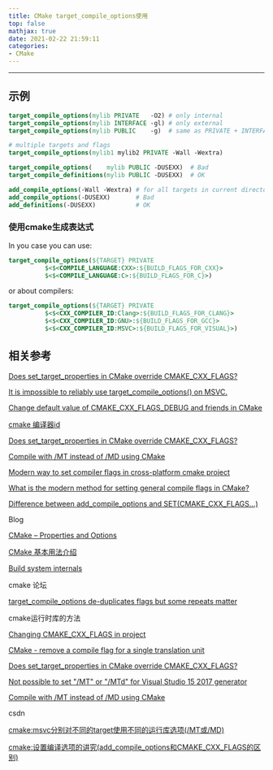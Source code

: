 ```yaml
---
title: CMake target_compile_options使用
top: false
mathjax: true
date: 2021-02-22 21:59:11
categories:
- CMake
---
```


-----

## 示例

```cmake
target_compile_options(mylib PRIVATE   -O2) # only internal
target_compile_options(mylib INTERFACE -gl) # only external
target_compile_options(mylib PUBLIC    -g)  # same as PRIVATE + INTERFACE

# multiple targets and flags
target_compile_options(mylib1 mylib2 PRIVATE -Wall -Wextra)

target_compile_options(    mylib PUBLIC -DUSEXX)  # Bad
target_compile_definitions(mylib PUBLIC -DUSEXX)  # OK

add_compile_options(-Wall -Wextra) # for all targets in current directory
add_compile_options(-DUSEXX)       # Bad
add_definitions(-DUSEXX)           # OK
```



### 使用cmake生成表达式

In you case you can use:

```cmake
target_compile_options(${TARGET} PRIVATE
          $<$<COMPILE_LANGUAGE:CXX>:${BUILD_FLAGS_FOR_CXX}>
          $<$<COMPILE_LANGUAGE:C>:${BUILD_FLAGS_FOR_C}>)
```

or about compilers:

```cmake
target_compile_options(${TARGET} PRIVATE
          $<$<CXX_COMPILER_ID:Clang>:${BUILD_FLAGS_FOR_CLANG}>
          $<$<CXX_COMPILER_ID:GNU>:${BUILD_FLAGS_FOR_GCC}>
          $<$<CXX_COMPILER_ID:MSVC>:${BUILD_FLAGS_FOR_VISUAL}>)
```

## 相关参考

[Does set_target_properties in CMake override CMAKE_CXX_FLAGS?](https://stackoverflow.com/questions/5096881/does-set-target-properties-in-cmake-override-cmake-cxx-flags)

[It is impossible to reliably use target_compile_options() on MSVC.](https://gitlab.kitware.com/cmake/cmake/-/issues/19084)

[Change default value of CMAKE_CXX_FLAGS_DEBUG and friends in CMake](https://stackoverflow.com/questions/28732209/change-default-value-of-cmake-cxx-flags-debug-and-friends-in-cmake)

[cmake 编译器id](https://cmake.org/cmake/help/v3.13/command/target_link_options.html)

[Does set_target_properties in CMake override CMAKE_CXX_FLAGS?](https://stackoverflow.com/questions/5096881/does-set-target-properties-in-cmake-override-cmake-cxx-flags)

[Compile with /MT instead of /MD using CMake](https://stackoverflow.com/questions/14172856/compile-with-mt-instead-of-md-using-cmake)

[Modern way to set compiler flags in cross-platform cmake project](https://stackoverflow.com/questions/45955272/modern-way-to-set-compiler-flags-in-cross-platform-cmake-project)

[What is the modern method for setting general compile flags in CMake?](https://stackoverflow.com/questions/23995019/what-is-the-modern-method-for-setting-general-compile-flags-in-cmake)

[Difference between add_compile_options and SET(CMAKE_CXX_FLAGS…)](https://stackoverflow.com/questions/39501481/difference-between-add-compile-options-and-setcmake-cxx-flags)



Blog

[CMake – Properties and Options](https://arne-mertz.de/2018/07/cmake-properties-options/)

[CMake 基本用法介绍](https://zhjwpku.com/2019/11/15/cmake-basic-commands-intro.html)

[Build system internals](https://www.dealii.org/9.1.1/developers/cmake-internals.html)

cmake 论坛

[target_compile_options de-duplicates flags but some repeats matter](https://gitlab.kitware.com/cmake/cmake/-/issues/15826)



cmake运行时库的方法

[Changing CMAKE_CXX_FLAGS in project](https://stackoverflow.com/questions/15100351/changing-cmake-cxx-flags-in-project)

[CMake - remove a compile flag for a single translation unit](https://stackoverflow.com/questions/28344564/cmake-remove-a-compile-flag-for-a-single-translation-unit)

[Does set_target_properties in CMake override CMAKE_CXX_FLAGS?](https://stackoverflow.com/questions/5096881/does-set-target-properties-in-cmake-override-cmake-cxx-flags)

[Not possible to set "/MT" or "/MTd" for Visual Studio 15 2017 generator](https://gitlab.kitware.com/cmake/cmake/-/issues/18390)

[Compile with /MT instead of /MD using CMake](https://stackoverflow.com/questions/14172856/compile-with-mt-instead-of-md-using-cmake)

csdn

[cmake:msvc分别对不同的target使用不同的运行库选项(/MT或/MD)](https://blog.csdn.net/10km/article/details/79973750)

[cmake:设置编译选项的讲究(add_compile_options和CMAKE_CXX_FLAGS的区别)](https://blog.csdn.net/10km/article/details/51731959)

